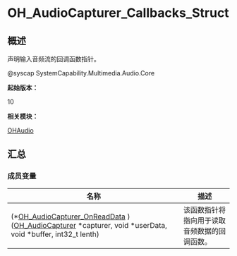 # OH_AudioCapturer_Callbacks_Struct


## 概述

声明输入音频流的回调函数指针。

\@syscap SystemCapability.Multimedia.Audio.Core

**起始版本：**

10

**相关模块：**

[OHAudio](_o_h_audio.md)


## 汇总


### 成员变量

| 名称 | 描述 | 
| -------- | -------- |
| (\*[OH_AudioCapturer_OnReadData](_o_h_audio.md#oh_audiocapturer_onreaddata) )([OH_AudioCapturer](_o_h_audio.md#oh_audiocapturer) \*capturer, void \*userData, void \*buffer, int32_t lenth) | 该函数指针将指向用于读取音频数据的回调函数。 | 
